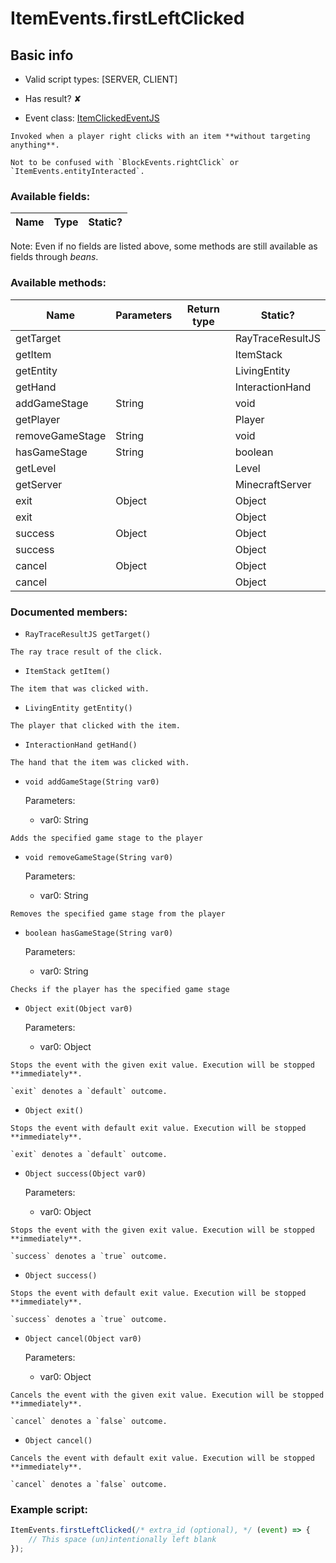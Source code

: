 # ItemEvents.firstLeftClicked

## Basic info

- Valid script types: [SERVER, CLIENT]

- Has result? ✘

- Event class: [ItemClickedEventJS](https://github.com/KubeJS-Mods/KubeJS/tree/2001/common/src/main/java/dev/latvian/mods/kubejs/item/ItemClickedEventJS.java)

```
Invoked when a player right clicks with an item **without targeting anything**.

Not to be confused with `BlockEvents.rightClick` or `ItemEvents.entityInteracted`.
```

### Available fields:

| Name | Type | Static? |
| ---- | ---- | ------- |

Note: Even if no fields are listed above, some methods are still available as fields through *beans*.

### Available methods:

| Name | Parameters | Return type | Static? |
| ---- | ---------- | ----------- | ------- |
| getTarget |  |  | RayTraceResultJS | ✘ |
| getItem |  |  | ItemStack | ✘ |
| getEntity |  |  | LivingEntity | ✘ |
| getHand |  |  | InteractionHand | ✘ |
| addGameStage | String |  | void | ✘ |
| getPlayer |  |  | Player | ✘ |
| removeGameStage | String |  | void | ✘ |
| hasGameStage | String |  | boolean | ✘ |
| getLevel |  |  | Level | ✘ |
| getServer |  |  | MinecraftServer | ✘ |
| exit | Object |  | Object | ✘ |
| exit |  |  | Object | ✘ |
| success | Object |  | Object | ✘ |
| success |  |  | Object | ✘ |
| cancel | Object |  | Object | ✘ |
| cancel |  |  | Object | ✘ |


### Documented members:

- `RayTraceResultJS getTarget()`
```
The ray trace result of the click.
```

- `ItemStack getItem()`
```
The item that was clicked with.
```

- `LivingEntity getEntity()`
```
The player that clicked with the item.
```

- `InteractionHand getHand()`
```
The hand that the item was clicked with.
```

- `void addGameStage(String var0)`

  Parameters:
  - var0: String

```
Adds the specified game stage to the player
```

- `void removeGameStage(String var0)`

  Parameters:
  - var0: String

```
Removes the specified game stage from the player
```

- `boolean hasGameStage(String var0)`

  Parameters:
  - var0: String

```
Checks if the player has the specified game stage
```

- `Object exit(Object var0)`

  Parameters:
  - var0: Object

```
Stops the event with the given exit value. Execution will be stopped **immediately**.

`exit` denotes a `default` outcome.
```

- `Object exit()`
```
Stops the event with default exit value. Execution will be stopped **immediately**.

`exit` denotes a `default` outcome.
```

- `Object success(Object var0)`

  Parameters:
  - var0: Object

```
Stops the event with the given exit value. Execution will be stopped **immediately**.

`success` denotes a `true` outcome.
```

- `Object success()`
```
Stops the event with default exit value. Execution will be stopped **immediately**.

`success` denotes a `true` outcome.
```

- `Object cancel(Object var0)`

  Parameters:
  - var0: Object

```
Cancels the event with the given exit value. Execution will be stopped **immediately**.

`cancel` denotes a `false` outcome.
```

- `Object cancel()`
```
Cancels the event with default exit value. Execution will be stopped **immediately**.

`cancel` denotes a `false` outcome.
```



### Example script:

```js
ItemEvents.firstLeftClicked(/* extra_id (optional), */ (event) => {
	// This space (un)intentionally left blank
});
```


